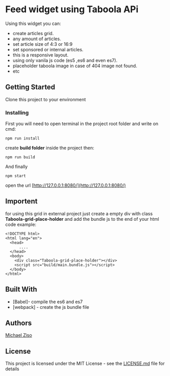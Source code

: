 # Feed widget using Taboola APi

Using this widget you can:
* create articles grid.
* any amount of articles.
* set article size of 4:3 or 16:9 
* set sponsored or internal articles.
* this is a responsive layout.
* using only vanila js code (es5 ,es6 and even es7).
* placeholder taboola image in case of 404 image not found.
* etc

## Getting Started

Clone this project to your environment

### Installing

First you will need to open terminal in the project root folder and write on cmd:

```
npm run install
```

create  **build folder** inside the project then:

```
npm run build
```

And finally

```
npm start
```

open the url [http://127.0.0.1:8080/](http://127.0.0.1:8080/)

## Importent
for using this grid in external project just create a empty div with class **Taboola-grid-place-holder** and add the bundle js to the end of your html code
example:

```
<!DOCTYPE html>
<html lang="en">
  <head>
      ....
  </head>
  <body>
    <div class="Taboola-grid-place-holder"></div>
    <script src="build/main.bundle.js"></script>
  </body>
</html>
```

## Built With

* [Babel]- compile the es6 and es7
* [webpack] - create the js bundle file

## Authors

[Michael Ziso](https://github.com/mikizi)

## License

This project is licensed under the MIT License - see the [LICENSE.md](LICENSE.md) file for details

